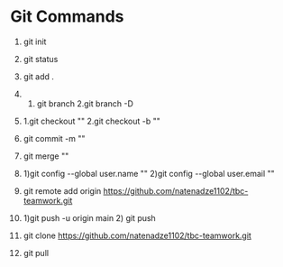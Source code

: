# Git Commands

1) git init
2) git status
3) git add .
4) 1. git branch
   2.git branch -D
5) 1.git checkout ""
   2.git checkout -b ""
6) git commit -m ""
7) git merge ""

8) 1)git config --global user.name ""
   2)git config --global user.email ""
9) git remote add origin https://github.com/natenadze1102/tbc-teamwork.git
10) 1)git push -u origin main
    2) git push

11) git clone https://github.com/natenadze1102/tbc-teamwork.git

12) git pull


